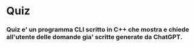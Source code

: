 # Quiz
### Quiz e' un programma CLI scritto in C++ che mostra e chiede all'utente delle domande gia' scritte generate da ChatGPT.
